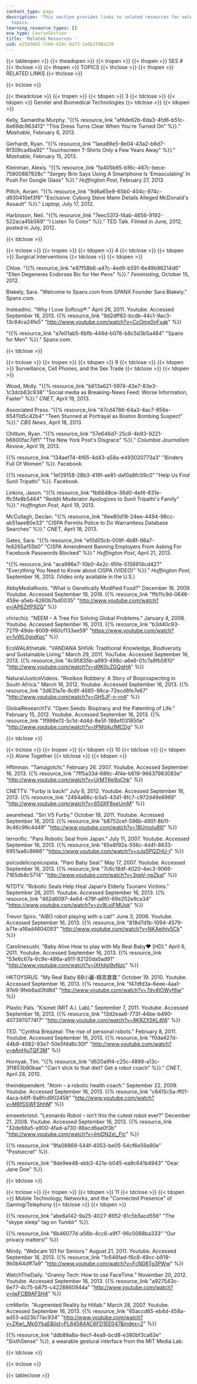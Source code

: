 ```yaml
---
content_type: page
description: 'This section provides links to related resources for selected course
  topics. '
learning_resource_types: []
ocw_type: CourseSection
title: 'Related Resources '
uid: e25d3882-7cb6-410c-0a73-1a5b1598a128
---
```


{{< tableopen >}}
{{< theadopen >}}
{{< tropen >}}
{{< thopen >}}
SES #
{{< thclose >}}
{{< thopen >}}
TOPICS
{{< thclose >}}
{{< thopen >}}
RELATED LINKS
{{< thclose >}}

{{< trclose >}}

{{< theadclose >}}
{{< tropen >}}
{{< tdopen >}}
3
{{< tdclose >}}
{{< tdopen >}}
Gender and Biomedical Technologies
{{< tdclose >}}
{{< tdopen >}}


Kelly, Samantha Murphy. "{{% resource_link "af6de62b-6da3-4fd6-b51c-6e69dc963413" "This Dress Turns Clear When You're Turned On" %}}." _Mashable_, February 6, 2013.

Gerhardt, Ryan. "{{% resource_link "1aea89e5-8e04-43a2-b6d7-6f309ca4ba92" "Touchscreen T-Shirts Only a Few Years Away" %}}." _Mashable_, February 15, 2013.

Kleinman, Alexis. "{{% resource_link "fa405b85-b16c-467c-bece-75800887928c" "Sergey Brin Says Using A Smartphone Is ‘Emasculating' In Push For Google Glass" %}}." _Huffington Post_, February 27, 2013.

Piltch, Avram. "{{% resource_link "9d6a65e9-65b0-404c-974c-d930410ef3f9" "Exclusive: Cyborg Steve Mann Details Alleged McDonald's Assault" %}}." _Laptop_, July 17, 2012.

Harbisson, Neil. "{{% resource_link "7eec5313-f4ab-4656-9192-522aca45b569" "I Listen To Color" %}}." TED Talk. Filmed in June, 2012, posted in July, 2012.


{{< tdclose >}}

{{< trclose >}}
{{< tropen >}}
{{< tdopen >}}
4
{{< tdclose >}}
{{< tdopen >}}
Surgical Interventions
{{< tdclose >}}
{{< tdopen >}}


Chloe. "{{% resource_link "e97f58b6-a47c-4ed9-b591-6e49b96214d6" "Ellen Degeneres Endorses Bic for Her Pens" %}}." _Feministing_, October 15, 2012.

Blakely, Sara. "Welcome to Spanx.com from SPANX Founder Sara Blakely." Spanx.com.

Insteadinc. "Why I Love Softcup®." April 26, 2011. Youtube. Accessed September 16, 2013. {{% resource_link "9d2dff82-bcdb-44c1-9ac3-13c64ca24fe5" "http://www.youtube.com/watch?v=CcOmx0nFxak" %}}

"{{% resource_link "a7e01ab5-6bfb-446d-b076-b8c5d3b5a484" "Spanx for Men" %}}." Spanx.com.


{{< tdclose >}}

{{< trclose >}}
{{< tropen >}}
{{< tdopen >}}
9
{{< tdclose >}}
{{< tdopen >}}
Surveillance, Cell Phones, and the Sex Trade
{{< tdclose >}}
{{< tdopen >}}


Wood, Molly. "{{% resource_link "b613a621-5974-43e7-83e3-1c3dcb63c938" "Social media as Breaking-News Feed: Worse Information, Faster" %}}." _CNET_, April 19, 2013.

Associated Press. "{{% resource_link "47cd4786-64a3-4ac7-856e-65411d5c42b4" "Teen Stunned at Portrayal as Boston Bombing Suspect" %}}." _CBS News_, April 18, 2013.

Chittum, Ryan. "{{% resource_link "57e646d7-25c6-4b93-9221-b6600fac7df1" "The New York Post's Disgrace" %}}." _Columbia Journalism Review_, April 19, 2013.

{{% resource_link "134aef74-4f65-4d43-a58a-e493020773a3" "Binders Full Of Women" %}}. Facebook.

{{% resource_link "1ef29158-28b3-419f-ae81-daf0a8fc09c0" "Help Us Find Sunil Tripathi" %}}. Facebook.

Linkins, Jason. "{{% resource_link "fb6648ce-36d0-4ef4-831e-ffc5fe8b5464" "Reddit Moderator Apologizes to Sunil Tripathi's Family" %}}." _Huffington Post_, April 19, 2013.

McCullagh, Declan. "{{% resource_link "6ee80d18-24ee-4494-98cc-ab51aee80e33" "CISPA Permits Police to Do Warrantless Database Searches" %}}." _CNET_, April 18, 2013.

Gates, Sara. "{{% resource_link "ef0d05cb-009f-4b8f-98a7-fe8265af55b0" "CISPA Amendment Banning Employers From Asking For Facebook Passwords Blocked" %}}." _Huffington Post_, April 21, 2013.

"{{% resource_link "aca996e7-10b0-4e2c-95fe-5156914cd427" "Everything You Need to Know about CISPA (VIDEO)" %}}." _Huffington Post_, September 16, 2013. (Video only available in the U.S.)

AbbyMediaRoots. "What is Genetically Modified Food?" December 16, 2009. Youtube. Accessed September 16, 2016. {{% resource_link "ffb11c9d-0646-459e-a5eb-6260b7bd0035" "http://www.youtube.com/watch?v=jAP6ZtfP9ZQ" %}}

chrischiz. "NEEM – A Tree For Solving Global Problems." January 4, 2008. Youtube. Accessed September 16, 2013. {{% resource_link "b3d40c93-7279-49de-8009-660cf133ae59" "https://www.youtube.com/watch?v=1vWL0gixKpc" %}}

EcoWALKthetalk. "VANDANA SHIVA: Traditional Knowledge, Biodiversity and Sustainable Living." March 29, 2011. YouTube. Accessed September 16, 2013. {{% resource_link "4c95835b-a893-498c-a6e6-01c7a8fb5810" "http://www.youtube.com/watch?v=d9K0cZGQgHA" %}}

NaturalJusticeVideos. "Rooibos Robbery: A Story of Bioprospecting in South Africa." March 16, 2012. Youtube. Accessed September 16, 2013. {{% resource_link "3d631a7e-8c6f-4685-98ca-72ecd8fe7e67" "http://www.youtube.com/watch?v=GH5JF-n-rnA" %}}

GlobalResearchTV. "Open Seeds: Biopiracy and the Patenting of Life." February 15, 2012. Youtube. Accessed September 16, 2013. {{% resource_link "1f998e13-5c1d-4d4d-8e5f-188ef031850e" "http://www.youtube.com/watch?v=tPMd4u1MCDg" %}}


{{< tdclose >}}

{{< trclose >}}
{{< tropen >}}
{{< tdopen >}}
10
{{< tdclose >}}
{{< tdopen >}}
Alone Together
{{< tdclose >}}
{{< tdopen >}}


Hftinman. "Tamagotchi." February 26. 2007. Youtube. Accessed September 16, 2013. {{% resource_link "7ff5a33d-686c-4f4e-b619-96637983083e" "http://www.youtube.com/watch?v=UrMTKe9oChk" %}}

CNETTV. "Furby is back!" July 6, 2012. Youtube. Accessed September 16, 2013. {{% resource_link "2484a66c-b3a5-43d1-8fc7-c972d49e6969" "http://www.youtube.com/watch?v=650XF8seUmM" %}}

awarehead. "Siri VS Furby." October 19, 2011. Youtube. Accessed September 16, 2013. {{% resource_link "b8752cef-596b-490f-8b11-9c46c99c4d49" "http://www.youtube.com/watch?v=18UmoIu8lII" %}}

terrorific. "Paro Robotic Seal from Japan." July 11, 2007. Youtube. Accessed September 16, 2013. {{% resource_link "65e8f92a-556c-4d4f-8633-6951aa6c8666" "https://www.youtube.com/watch?v=oJq5PQZHU-I" %}}

psicodelicopsicopata. "Paro Baby Seal." May 17, 2007. Youtube. Accessed September 16, 2013. {{% resource_link "7c6c18df-4020-4ec3-9066-7165db8c5714" "http://www.youtube.com/watch?v=3npV-npZkxI" %}}

NTDTV. "Robotic Seals Help Heal Japan’s Elderly Tsunami Victims." September 26, 2011. Youtube. Accessed September 16, 2013. {{% resource_link "462d6097-4e64-479f-a6f0-69e252e9ca34" "https://www.youtube.com/watch?v=zv9LoiFMUok" %}}

Trevor Spiro. "AIBO robot playing with a cat!" June 3, 2006. Youtube. Accessed September 16, 2013. {{% resource_link "818d7d1b-1094-4579-b71e-a16ad4604093" "http://www.youtube.com/watch?v=NKAeihiy5Ck" %}}

Carolinesushi. "Baby Alive How to play with My Real Baby♥ \[HD\]." April 6, 2011. Youtube. Accessed September 16, 2013. {{% resource_link "53e6c67a-6c9e-486a-a911-82120da5ad91" "http://www.youtube.com/watch?v=iXHdgj9xNzc" %}}

HKTOYSRUS. "My Real Baby BB小麗-精乖寶寶." October 19. 2010. Youtube. Accessed September 16, 2013. {{% resource_link "f47dfd3a-6eee-4aa1-97e9-9feb6ad3fd8d" "http://www.youtube.com/watch?v=7dv4IOWyf6w" %}}

Plastic Pals. "Kismet (MIT A.I. Lab)." September 7, 2011. Youtube. Accessed September 16, 2013. {{% resource_link "13d2eaa6-773f-44be-b490-4073970774f7" "http://www.youtube.com/watch?v=8KRZX5KL4fA" %}}

TED. "Cynthia Breazeal: The rise of personal robots." February 8, 2011. Youtube. Accessed September 16, 2013. {{% resource_link "f0da427d-44b8-4982-93e7-50e5f4d6c30f" "http://www.youtube.com/watch?v=eAnHjuTQF3M" %}}

Hornyak, Tim. "{{% resource_link "d620a9f4-c25c-4899-a13c-3f1853b90bae" "Can’t stick to that diet? Get a robot coach" %}}." _CNET_, April 28, 2010.

theindependent. "Atom – a robotic health coach." September 22, 2009. Youtube. Accessed September 16, 2013. {{% resource_link "c6415c5a-ff01-4aca-b6ff-9a8fcd902458" "http://www.youtube.com/watch?v=M6fSSWFShhM" %}}

emseebristol. "Leonardo Robot – isn’t this the cutest robot ever?" December 21, 2008. Youtube. Accessed September 16, 2013. {{% resource_link "32de68a5-a900-4fad-a730-88acd6aa0f3b" "http://www.youtube.com/watch?v=ilmDN2e\_Flc" %}}

{{% resource_link "9fa08869-544f-4053-be05-54cf6e59a90e" "Postsecret" %}}.

{{% resource_link "9de9ee48-ebb3-421e-b045-ea9c641b4943" "Dear Jane Doe" %}}.


{{< tdclose >}}

{{< trclose >}}
{{< tropen >}}
{{< tdopen >}}
11
{{< tdclose >}}
{{< tdopen >}}
Mobile Technology, Networks, and the "Connected Presence" of Gaming/Telephony
{{< tdclose >}}
{{< tdopen >}}


{{% resource_link "abe6a142-9a25-4027-8952-81c5b5acd556" "The \"skype sleep\" tag on Tumblr" %}}.

{{% resource_link "6b46077d-a56b-4cc6-a9f7-96c0088ba333" "Our privacy matters!" %}}

Mindy. "Webcam 101 for Seniors." August 21, 2011. Youtube. Accessed September 16, 2013. {{% resource_link "1c646fad-f6c8-49cc-b919-9b0b64dff7a9" "http://www.youtube.com/watch?v=FcN08Tg3PWw" %}}

WatchTheDaily. "Granny Tech: How to use FaceTime." November 20, 2012. Youtube. Accessed September 16, 2013. {{% resource_link "a927543c-6e77-4c75-b875-c4228860944a" "http://www.youtube.com/watch?v=lwFCB9AFSH4" %}}

cmMerlin. "Augmented Reality by Hitlab." March 28, 2007. Youtube. Accessed September 16, 2013. {{% resource_link "65accd65-eb4d-458a-ad53-ad23b77ac934" "http://www.youtube.com/watch?v=ZKw\_Mp5YkaE&list=PL64584AC6FD1EE047&index=2" %}}

{{% resource_link "ddb89a8a-8ecf-4ea9-bcd8-e380bf3ca63e" "SixthSense" %}}, a wearable gestural interface from the MIT Media Lab.


{{< tdclose >}}

{{< trclose >}}

{{< tableclose >}}